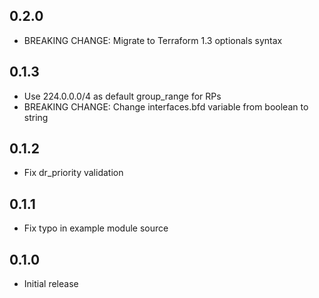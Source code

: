 ## 0.2.0

- BREAKING CHANGE: Migrate to Terraform 1.3 optionals syntax

## 0.1.3

- Use 224.0.0.0/4 as default group_range for RPs
- BREAKING CHANGE: Change interfaces.bfd variable from boolean to string

## 0.1.2

- Fix dr_priority validation

## 0.1.1

- Fix typo in example module source

## 0.1.0

- Initial release

